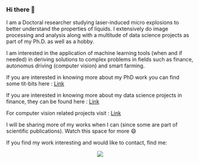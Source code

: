 ### Hi there 👋

I am a Doctoral researcher studying laser-induced micro explosions to better understand the properties of liquids. I extensively do image processing and analysis along with a multitude of data science projects as part of my Ph.D. as well as a hobby. 

I am interested in the application of machine learning tools (when and if needed) in deriving solutions to complex problems in fields such as finance, autonomus driving (computer vision) and smart farming. 

If you are interested in knowing more about my PhD work you can find some tit-bits here : [Link](https://github.com/meghanad-kayanattil/Electron-diffraction)

If you are interested in knowing more about my data science projects in finance, they can be found here : [Link]()

For computer vision related projects visit : [Link]()

I will be sharing more of my works when I can (since some are part of scientific publications). Watch this space for more 😄

If you find my work interesting and would like to contact, find me: 
<p align='center'>
<a href="https://www.linkedin.com/in/meghanad-kayanattil/"><img src="https://img.shields.io/badge/linkedin-%230077B5.svg?&style=for-the-badge&logo=linkedin&logoColor=white" /></a>
</p>

<!--
**meghanad-kayanattil/meghanad-kayanattil** is a ✨ _special_ ✨ repository because its `README.md` (this file) appears on your GitHub profile.

Here are some ideas to get you started:

- 🔭 I’m currently working on ...
- 🌱 I’m currently learning ...
- 👯 I’m looking to collaborate on ...
- 🤔 I’m looking for help with ...
- 💬 Ask me about ...
- 📫 How to reach me: ...
- 😄 Pronouns: ...
- ⚡ Fun fact: ...
-->
